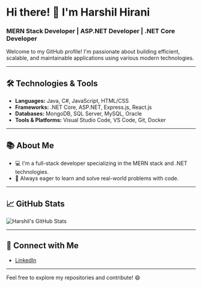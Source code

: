 # Hi there! 👋 I'm Harshil Hirani

### MERN Stack Developer | ASP.NET Developer | .NET Core Developer

Welcome to my GitHub profile! I'm passionate about building efficient, scalable, and maintainable applications using various modern technologies.

---

## 🛠️ **Technologies & Tools**

- **Languages:** Java, C#, JavaScript, HTML/CSS
- **Frameworks:** .NET Core, ASP.NET, Express.js, React.js
- **Databases:** MongoDB, SQL Server, MySQL, Oracle
- **Tools & Platforms:** Visual Studio Code, VS Code, Git, Docker

---

## 📚 **About Me**

- 💻 I'm a full-stack developer specializing in the MERN stack and .NET technologies.
- 🔧 Always eager to learn and solve real-world problems with code.

---

## 📈 **GitHub Stats**

![Harshil's GitHub Stats](https://github-readme-stats.vercel.app/api?username=HarshilHirani&show_icons=true&theme=radical)

---

## 🔗 **Connect with Me**

- [LinkedIn](https://www.linkedin.com/in/harshilhirani007/)  


---

Feel free to explore my repositories and contribute! 😄
